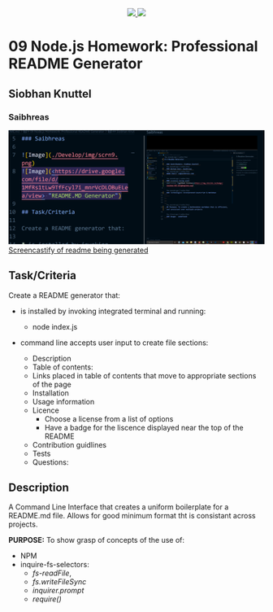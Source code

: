 <p align='center'>
  <a href="https://github.com/saibhreas">
    <img src="https://img.shields.io/badge/GitHub-100000?style=flat&logo=github&logoColor=white">
  </a>
  
  <a href='https://www.linkedin.com/in/siobhanknuttel'>
      <img src='https://img.shields.io/badge/LinkedIn-blue?style=flat&logo=linkedin&labelColor=blue'>
  </a>
</p>

# 09 Node.js Homework: Professional README Generator

## Siobhan Knuttel

### Saibhreas

![Screenshot](./Develop/img/scrn2.png)
[Screencastify of readme being generated](https://drive.google.com/file/d/1MfRs1tLw9TfFcyl7i_mnrVcDLOBuELea/view)

## Task/Criteria

Create a README generator that:

* is installed by invoking integrated terminal and running:
  * node index.js

* command line accepts user input to create file sections:
  * Description
  * Table of contents:  
  * Links placed in table of contents that move to appropriate sections of the page  
  * Installation  
  * Usage information
  * Licence  
    * Choose a license from a list of options
    * Have a badge for the liscence displayed near the top of the README
  * Contribution guidlines
  * Tests
  * Questions:

## Description

A Command Line Interface that creates a uniform boilerplate for a README.md file.  Allows for good minimum format tht is consistant across projects.

**PURPOSE:** To show grasp of concepts of the use of:

* NPM
* inquire-fs-selectors:
  * *fs-readFile*,  
  * *fs.writeFileSync*  
  * *inquirer.prompt*  
  * *require()*
